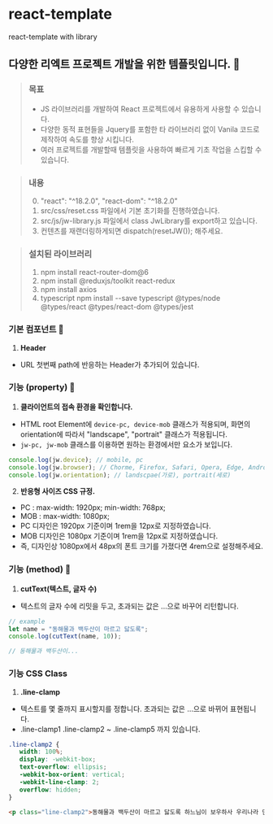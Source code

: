 # react-template
 react-template with library

## 다양한 리엑트 프로젝트 개발을 위한 템플릿입니다. :butterfly:


> ### 목표
> - JS 라이브러리를 개발하여 React 프로젝트에서 유용하게 사용할 수 있습니다.
> - 다양한 동적 표현들을 Jquery를 포함한 타 라이브러리 없이 Vanila 코드로 제작하여 속도를 향상 시킵니다.
> - 여러 프로젝트를 개발할때 템플릿을 사용하여 빠르게 기초 작업을 스킵할 수 있습니다.


> ### 내용
> 0. "react": "^18.2.0", "react-dom": "^18.2.0"
> 1. src/css/reset.css 파일에서 기본 초기화를 진행하였습니다.
> 2. src/js/jw-library.js 파일에서 class JwLibrary를 export하고 있습니다.
> 3. 컨텐츠를 재랜더링하게되면 dispatch(resetJW()); 해주세요.


> ### 설치된 라이브러리
> 1. npm install react-router-dom@6
> 2. npm install @reduxjs/toolkit react-redux
> 3. npm install axios
> 4. typescript npm install --save typescript @types/node @types/react @types/react-dom @types/jest

 ### 기본 컴포넌트 :cookie:
 1. **Header**
 - URL 첫번째 path에 반응하는 Header가 추가되어 있습니다.

 ### 기능 (property) :cookie:
 1. **클라이언트의 접속 환경을 확인합니다.**
 - HTML root Element에 `device-pc, device-mob` 클래스가 적용되며, 화면의 orientation에 따라서 "landscape", "portrait" 클래스가 적용됩니다.
 - `jw-pc, jw-mob` 클래스를 이용하면 원하는 환경에서만 요소가 보입니다.
```javascript
console.log(jw.device); // mobile, pc
console.log(jw.browser); // Chorme, Firefox, Safari, Opera, Edge, Android, iPhone
console.log(jw.orientation); // landscpae(가로), portrait(세로)
```

 2. **반응형 사이즈 CSS 규정.**
 - PC : max-width: 1920px; min-width: 768px;
 - MOB : max-width: 1080px;
 - PC 디자인은 1920px 기준이며 1rem을 12px로 지정하였습니다.
 - MOB 디자인은 1080px 기준이며 1rem을 12px로 지정하였습니다. 
 - 즉, 디자인상 1080px에서 48px의 폰트 크기를 가졌다면 4rem으로 설정해주세요.

 ### 기능 (method) :cookie:
  1. **cutText(텍스트, 글자 수)**
  - 텍스트의 글자 수에 리밋을 두고, 초과되는 값은 ...으로 바꾸어 리턴합니다.
```javascript
// example
let name = "동해물과 백두산이 마르고 닳도록";
console.log(cutText(name, 10));

// 동해물과 백두산이...
```

 ### 기능 CSS Class
 1. **.line-clamp**
 - 텍스트를 몇 줄까지 표시할지를 정합니다. 초과되는 값은 ...으로 바뀌어 표현됩니다.
 - .line-clamp1 .line-clamp2 ~ .line-clamp5 까지 있습니다.
 ```css
 .line-clamp2 {
    width: 100%;
    display: -webkit-box;
    text-overflow: ellipsis;
    -webkit-box-orient: vertical;
    -webkit-line-clamp: 2;
    overflow: hidden;
}
 ```
 ```html
 <p class="line-clamp2">동해물과 백두산이 마르고 닳도록 하느님이 보우하사 우리나라 만세 무궁화 삼천리 화려 강산 대한사람 대한으로 길이 보전하세</p>
 ```